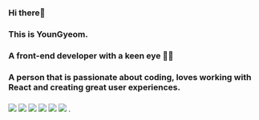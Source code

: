 ### Hi there👋 
### This is YounGyeom.
### A front-end developer with a keen eye 👀💖 
### A person that is passionate about coding, loves working with React and creating great user experiences.
### 
<span>
<img src="https://img.shields.io/badge/HTML-red?style=flat-square&logo=HTML5&logoColor=white"/>
<img src="https://img.shields.io/badge/css-blue?style=flat-square&logo=CSS3&logoColor=white"/>
<img src="https://img.shields.io/badge/SCSS-pink?style=flat-square&logo=SCSS&logoColor=white"/>
<img src="https://img.shields.io/badge/Javascript-orange?style=flat-square&logo=JavaScript&logoColor=white"/>
<img src="https://img.shields.io/badge/Typescript-blue?style=flat-square&logo=TypeScript&logoColor=white"/>
<img src="https://img.shields.io/badge/React-9cf?style=flat-square&logo=React&logoColor=white"/>
</span>.


<!-- 

### 🧰 Languages and Tools

### :octocat: My Github Stats

  [![YounGyeom's github stats](https://github-readme-stats.vercel.app/api?FromGoodEnoughYounGyeom=FromGoodEnoughYounGyeom)](https://github.com/FromGoodEnoughYounGyeom/github-readme-stats)

<!--
**DJaneLee/DJaneLee** is a ✨ _special_ ✨ repository because its `README.md` (this file) appears on your GitHub profile.

